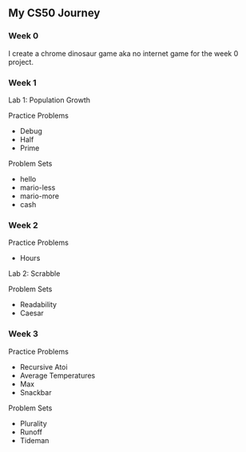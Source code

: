 ## My CS50 Journey

### Week 0

I create a chrome dinosaur game aka no internet game for the week 0 project.

### Week 1

Lab 1: Population Growth

Practice Problems

- Debug
- Half
- Prime

Problem Sets

- hello
- mario-less
- mario-more
- cash

### Week 2

Practice Problems

- Hours

Lab 2: Scrabble

Problem Sets

- Readability
- Caesar

### Week 3

Practice Problems

- Recursive Atoi
- Average Temperatures
- Max
- Snackbar

Problem Sets

- Plurality
- Runoff
- Tideman
